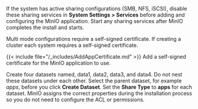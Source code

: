&NewLine;

If the system has active sharing configurations (SMB, NFS, iSCSI), disable these sharing services in **System Settings > Services** before adding and configuring the MinIO application.
Start any sharing services after MinIO completes the install and starts.

Multi mode configurations require a self-signed certificate. If creating a cluster each system requires a self-signed certificate.

{{< include file="/_includes/AddAppCertificate.md" >}} Add a self-signed certificate for the MinIO application to use.

Create four datasets named, data1, data2, data3, and data4. 
Do not nest these datasets under each other. Select the parent dataset, for example *apps*, before you click **Create Dataset**.
Set the **Share Type** to **apps** for each dataset. 
MinIO assigns the correct properties during the installation process so you do not need to configure the ACL or permissions. 